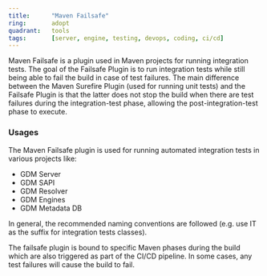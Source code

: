 ```yaml
---
title:      "Maven Failsafe"
ring:       adopt
quadrant:   tools
tags:       [server, engine, testing, devops, coding, ci/cd]
---
```


Maven Failsafe is a plugin used in Maven projects for running integration tests. The goal of the Failsafe Plugin is to run integration tests while still being able to fail the build in case of test failures. The main difference between the Maven Surefire Plugin (used for running unit tests) and the Failsafe Plugin is that the latter does not stop the build when there are test failures during the integration-test phase, allowing the post-integration-test phase to execute.

### Usages
The Maven Failsafe plugin is used for running automated integration tests in various projects like:
- GDM Server
- GDM SAPI
- GDM Resolver
- GDM Engines
- GDM Metadata DB

In general, the recommended naming conventions are followed (e.g. use IT as the suffix for integration tests classes).

The failsafe plugin is bound to specific Maven phases during the build which are also triggered as part of the CI/CD pipeline. In some cases, any test failures will cause the build to fail.
